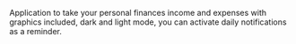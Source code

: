 Application to take your personal finances income and expenses with graphics included, dark and light mode, you can activate daily notifications as a reminder.
